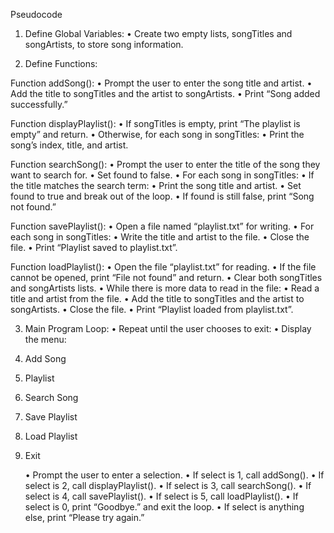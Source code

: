 Pseudocode

1.	Define Global Variables:
	• Create two empty lists, songTitles and songArtists, to store song information.

2.	Define Functions:

Function addSong():
	•	Prompt the user to enter the song title and artist.
	•	Add the title to songTitles and the artist to songArtists.
	•	Print “Song added successfully.”

Function displayPlaylist():
	•	If songTitles is empty, print “The playlist is empty” and return.
	•	Otherwise, for each song in songTitles:
	•	Print the song’s index, title, and artist.

 Function searchSong():
	•	Prompt the user to enter the title of the song they want to search for.
	•	Set found to false.
	•	For each song in songTitles:
	•	If the title matches the search term:
	•	Print the song title and artist.
	•	Set found to true and break out of the loop.
	•	If found is still false, print “Song not found.”

Function savePlaylist():
	•	Open a file named “playlist.txt” for writing.
	•	For each song in songTitles:
	•	Write the title and artist to the file.
	•	Close the file.
	•	Print “Playlist saved to playlist.txt”.

Function loadPlaylist():
	•	Open the file “playlist.txt” for reading.
	•	If the file cannot be opened, print “File not found” and return.
	•	Clear both songTitles and songArtists lists.
	•	While there is more data to read in the file:
	•	Read a title and artist from the file.
	•	Add the title to songTitles and the artist to songArtists.
	•	Close the file.
	•	Print “Playlist loaded from playlist.txt”.

3.	Main Program Loop:
	•	Repeat until the user chooses to exit:
	•	Display the menu:

1. Add Song
2. Playlist
3. Search Song
4. Save Playlist
5. Load Playlist
0. Exit

	•	Prompt the user to enter a selection.
	•	If select is 1, call addSong().
	•	If select is 2, call displayPlaylist().
	•	If select is 3, call searchSong().
	•	If select is 4, call savePlaylist().
	•	If select is 5, call loadPlaylist().
	•	If select is 0, print “Goodbye.” and exit the loop.
	•	If select is anything else, print “Please try again.”
